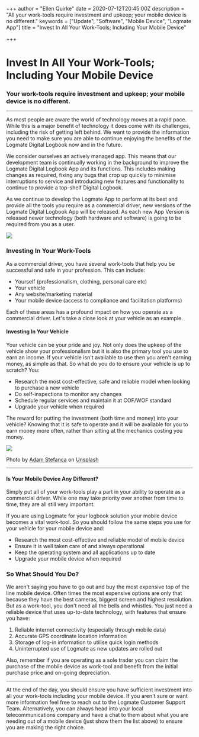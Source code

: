 +++
author = "Ellen Quirke"
date = 2020-07-12T20:45:00Z
description = "All your work-tools require investment and upkeep; your mobile device is no different."
keywords = ["Update", "Software", "Mobile Device", "Logmate App"]
title = "Invest In All Your Work-Tools; Including Your Mobile Device"

+++
# Invest In All Your Work-Tools; Including Your Mobile Device

### Your work-tools require investment and upkeep; your mobile device is no different.

***

As most people are aware the world of technology moves at a rapid pace. While this is a major benefit of technology it does come with its challenges, including the risk of getting left behind. We want to provide the information you need to make sure you are able to continue enjoying the benefits of the Logmate Digital Logbook now and in the future.

We consider ourselves an actively managed app. This means that our development team is continually working in the background to improve the Logmate Digital Logbook App and its functions. This includes making changes as required, fixing any bugs that crop up quickly to minimise interruptions to service and introducing new features and functionality to continue to provide a top-shelf Digital Logbook.

As we continue to develop the Logmate App to perform at its best and provide all the tools you require as a commercial driver, new versions of the Logmate Digital Logbook App will be released. As each new App Version is released newer technology (both hardware and software) is going to be required from you as a user.

![](/uploads/0_qzviqlvn3i-010jv.jpeg)

### Investing In Your Work-Tools

As a commercial driver, you have several work-tools that help you be successful and safe in your profession. This can include:

* Yourself (professionalism, clothing, personal care etc)
* Your vehicle
* Any website/marketing material
* Your mobile device (access to compliance and facilitation platforms)

Each of these areas has a profound impact on how you operate as a commercial driver. Let's take a close look at your vehicle as an example.

#### Investing In Your Vehicle

Your vehicle can be your pride and joy. Not only does the upkeep of the vehicle show your professionalism but it is also the primary tool you use to earn an income. If your vehicle isn't available to use then you aren't earning money,  as simple as that. So what do you do to ensure your vehicle is up to scratch? You:

* Research the most cost-effective, safe and reliable model when looking to purchase a new vehicle
* Do self-inspections to monitor any changes
* Schedule regular services and maintain it at COF/WOF standard
* Upgrade your vehicle when required

The reward for putting the investment (both time and money) into your vehicle? Knowing that it is safe to operate and it will be available for you to earn money more often, rather than sitting at the mechanics costing you money.

![](/uploads/photo-1550355291-bbee04a92027.jpeg)

Photo by [Adam Stefanca](https://unsplash.com/@adam_stefanca?utm_source=medium&utm_medium=referral) on [Unsplash](https://unsplash.com?utm_source=medium&utm_medium=referral)

***

#### Is Your Mobile Device Any Different?

Simply put all of your work-tools play a part in your ability to operate as a commercial driver. While one may take priority over another from time to time, they are all still very important.

If you are using Logmate for your logbook solution your mobile device becomes a vital work-tool. So you should follow the same steps you use for your vehicle for your mobile device and:

* Research the most cost-effective and reliable model of mobile device
* Ensure it is well taken care of and always operational
* Keep the operating system and all applications up to date
* Upgrade your mobile device when required

### So What Should You Do?

We aren't saying you have to go out and buy the most expensive top of the line mobile device. Often times the most expensive options are only that because they have the best cameras, biggest screen and highest resolution. But as a work-tool, you don't need all the bells and whistles. You just need a reliable device that uses up-to-date technology, with features that ensure you have:

1. Reliable internet connectivity (especially through mobile data)
2. Accurate GPS coordinate location information
3. Storage of log-in information to utilise quick login methods
4. Uninterrupted use of Logmate as new updates are rolled out

Also, remember if you are operating as a sole trader you can claim the purchase of the mobile device as work-tool and benefit from the initial purchase price and on-going depreciation.

***

At the end of the day, you should ensure you have sufficient investment into all your work-tools including your mobile device. If you aren't sure or want more information feel free to reach out to the Logmate Customer Support Team. Alternatively, you can always head into your local telecommunications company and have a chat to them about what you are needing out of a mobile device (just show them the list above) to ensure you are making the right choice.